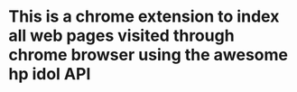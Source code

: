 # This is a chrome extension to index all web pages visited through chrome browser using the awesome hp idol API